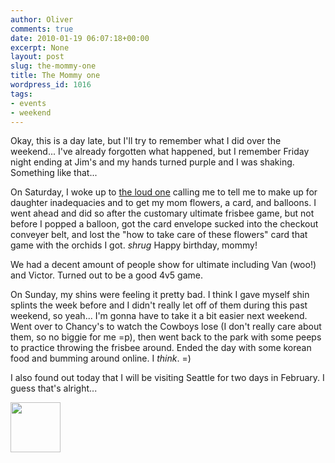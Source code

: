 ```yaml
---
author: Oliver
comments: true
date: 2010-01-19 06:07:18+00:00
excerpt: None
layout: post
slug: the-mommy-one
title: The Mommy one
wordpress_id: 1016
tags:
- events
- weekend
---
```


Okay, this is a day late, but I'll try to remember what I did over the weekend... I've already forgotten what happened, but I remember Friday night ending at Jim's and my hands turned purple and I was shaking.  Something like that...

On Saturday, I woke up to <a href="http://www.livizilla.com">the loud one</a> calling me to tell me to make up for daughter inadequacies and to get my mom flowers, a card, and balloons.  I went ahead and did so after the customary ultimate frisbee game, but not before I popped a balloon, got the card envelope sucked into the checkout conveyer belt, and lost the "how to take care of these flowers" card that game with the orchids I got.  *shrug*  Happy birthday, mommy!

We had a decent amount of people show for ultimate including Van (woo!) and Victor.  Turned out to be a good 4v5 game.

On Sunday, my shins were feeling it pretty bad.  I think I gave myself shin splints the week before and I didn't really let off of them during this past weekend, so yeah... I'm gonna have to take it a bit easier next weekend.  Went over to Chancy's to watch the Cowboys lose (I don't really care about them, so no biggie for me =p), then went back to the park with some peeps to practice throwing the frisbee around.  Ended the day with some korean food and bumming around online.  I *think*. =)

I also found out today that I will be visiting Seattle for two days in February.  I guess that's alright...

<a href="https://www.owiber.com/?attachment_id=1017" rel="attachment wp-att-1017"><img src="https://www.owiber.com/wp-content/uploads/2010/01/Photo-on-2010-01-19-at-00.05-80x80.jpg" alt="" title="Photo on 2010-01-19 at 00.05" width="80" height="80" class="alignnone size-thumbnail wp-image-1017" /></a>
